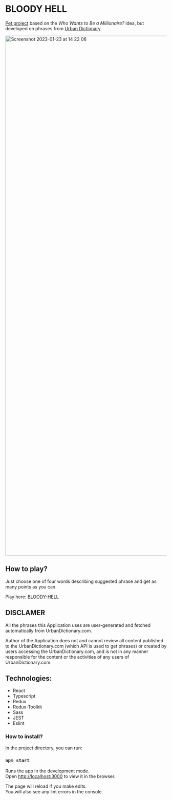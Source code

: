 # BLOODY HELL

[Pet project](https://khomch.github.io/bloody-hell/) based on the _Who Wants to Be a Millionaire?_ idea, but developed on phrases from [Urban Dictionary](https://www.urbandictionary.com/).

<img width="1624" alt="Screenshot 2023-01-23 at 14 22 06" src="https://user-images.githubusercontent.com/65286114/214063061-01bebb0b-3cb9-45c0-841d-3153285064f6.png">


## How to play?

Just choose one of four words describing suggested phrase and get as many points as you can.

Play here: [BLOODY-HELL](https://khomch.github.io/bloody-hell/)

## DISCLAMER
All the phrases this Application uses are user-generated and fetched automatically from UrbanDictionary.com.

Author of the Application does not and cannot review all content published to the UrbanDictionary.com (which API is used to get phrases) or created by users accessing the UrbanDictionary.com, and is not in any manner responsible for the content or the activities of any users of UrbanDictionary.com.

## Technologies:
- React
- Typescript
- Redux
- Redux-Toolkit
- Sass
- JEST
- Eslint

### How to install?
In the project directory, you can run:

### `npm start`

Runs the app in the development mode.\
Open [http://localhost:3000](http://localhost:3000) to view it in the browser.

The page will reload if you make edits.\
You will also see any lint errors in the console.


